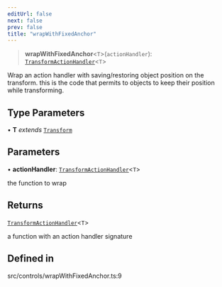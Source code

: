 ```yaml
---
editUrl: false
next: false
prev: false
title: "wrapWithFixedAnchor"
---
```


> **wrapWithFixedAnchor**\<`T`\>(`actionHandler`): [`TransformActionHandler`](/api/type-aliases/transformactionhandler/)\<`T`\>

Wrap an action handler with saving/restoring object position on the transform.
this is the code that permits to objects to keep their position while transforming.

## Type Parameters

• **T** *extends* [`Transform`](/api/type-aliases/transform/)

## Parameters

• **actionHandler**: [`TransformActionHandler`](/api/type-aliases/transformactionhandler/)\<`T`\>

the function to wrap

## Returns

[`TransformActionHandler`](/api/type-aliases/transformactionhandler/)\<`T`\>

a function with an action handler signature

## Defined in

src/controls/wrapWithFixedAnchor.ts:9

